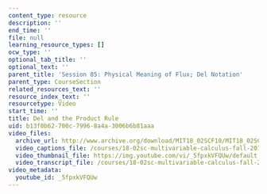 ```yaml
---
content_type: resource
description: ''
end_time: ''
file: null
learning_resource_types: []
ocw_type: ''
optional_tab_title: ''
optional_text: ''
parent_title: 'Session 85: Physical Meaning of Flux; Del Notation'
parent_type: CourseSection
related_resources_text: ''
resource_index_text: ''
resourcetype: Video
start_time: ''
title: Del and the Product Rule
uid: b13f0b62-700c-7996-8a4a-3006b6b81aaa
video_files:
  archive_url: http://www.archive.org/download/MIT18_02SCF10/MIT18_02SCF10Rec_62_300k.mp4
  video_captions_file: /courses/18-02sc-multivariable-calculus-fall-2010/b08af44066985396bd9ae22abb024c12_5fpxkVFQUw.vtt
  video_thumbnail_file: https://img.youtube.com/vi/_5fpxkVFQUw/default.jpg
  video_transcript_file: /courses/18-02sc-multivariable-calculus-fall-2010/da930a5193e28b250be03322108e00f2_5fpxkVFQUw.pdf
video_metadata:
  youtube_id: _5fpxkVFQUw
---
```

